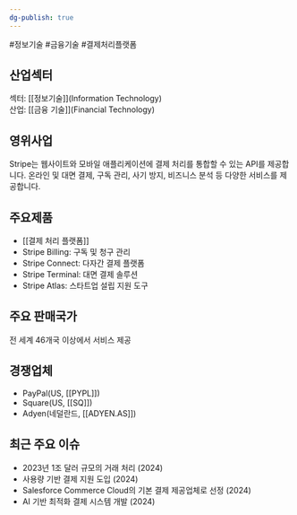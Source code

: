 ```yaml
---
dg-publish: true
---
```

#정보기술 #금융기술 #결제처리플랫폼

## 산업섹터

섹터: [[정보기술]](Information Technology)  
산업: [[금융 기술]](Financial Technology)

## 영위사업

Stripe는 웹사이트와 모바일 애플리케이션에 결제 처리를 통합할 수 있는 API를 제공합니다. 온라인 및 대면 결제, 구독 관리, 사기 방지, 비즈니스 분석 등 다양한 서비스를 제공합니다.

## 주요제품

- [[결제 처리 플랫폼]]
- Stripe Billing: 구독 및 청구 관리
- Stripe Connect: 다자간 결제 플랫폼
- Stripe Terminal: 대면 결제 솔루션
- Stripe Atlas: 스타트업 설립 지원 도구

## 주요 판매국가

전 세계 46개국 이상에서 서비스 제공

## 경쟁업체

- PayPal(US, [[PYPL]])
- Square(US, [[SQ]])
- Adyen(네덜란드, [[ADYEN.AS]])

## 최근 주요 이슈

- 2023년 1조 달러 규모의 거래 처리 (2024)
- 사용량 기반 결제 지원 도입 (2024)
- Salesforce Commerce Cloud의 기본 결제 제공업체로 선정 (2024)
- AI 기반 최적화 결제 시스템 개발 (2024)